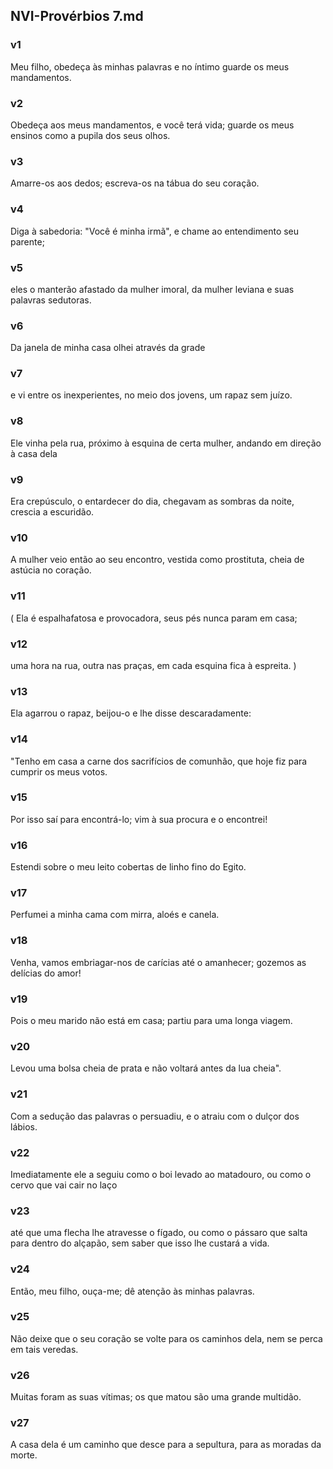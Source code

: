 ## NVI-Provérbios 7.md
### v1
 Meu filho, obedeça às minhas palavras e no íntimo guarde os meus mandamentos.
### v2
 Obedeça aos meus mandamentos, e você terá vida; guarde os meus ensinos como a pupila dos seus olhos.
### v3
 Amarre-os aos dedos; escreva-os na tábua do seu coração.
### v4
 Diga à sabedoria: "Você é minha irmã", e chame ao entendimento seu parente;
### v5
 eles o manterão afastado da mulher imoral, da mulher leviana e suas palavras sedutoras.
### v6
 Da janela de minha casa olhei através da grade
### v7
 e vi entre os inexperientes, no meio dos jovens, um rapaz sem juízo.
### v8
 Ele vinha pela rua, próximo à esquina de certa mulher, andando em direção à casa dela
### v9
 Era crepúsculo, o entardecer do dia, chegavam as sombras da noite, crescia a escuridão.
### v10
 A mulher veio então ao seu encontro, vestida como prostituta, cheia de astúcia no coração.
### v11
 ( Ela é espalhafatosa e provocadora, seus pés nunca param em casa;
### v12
 uma hora na rua, outra nas praças, em cada esquina fica à espreita. )
### v13
 Ela agarrou o rapaz, beijou-o e lhe disse descaradamente:
### v14
 "Tenho em casa a carne dos sacrifícios de comunhão, que hoje fiz para cumprir os meus votos.
### v15
 Por isso saí para encontrá-lo; vim à sua procura e o encontrei!
### v16
 Estendi sobre o meu leito cobertas de linho fino do Egito.
### v17
 Perfumei a minha cama com mirra, aloés e canela.
### v18
 Venha, vamos embriagar-nos de carícias até o amanhecer; gozemos as delícias do amor!
### v19
 Pois o meu marido não está em casa; partiu para uma longa viagem.
### v20
 Levou uma bolsa cheia de prata e não voltará antes da lua cheia".
### v21
 Com a sedução das palavras o persuadiu, e o atraiu com o dulçor dos lábios.
### v22
 Imediatamente ele a seguiu como o boi levado ao matadouro, ou como o cervo que vai cair no laço
### v23
 até que uma flecha lhe atravesse o fígado, ou como o pássaro que salta para dentro do alçapão, sem saber que isso lhe custará a vida.
### v24
 Então, meu filho, ouça-me; dê atenção às minhas palavras.
### v25
 Não deixe que o seu coração se volte para os caminhos dela, nem se perca em tais veredas.
### v26
 Muitas foram as suas vítimas; os que matou são uma grande multidão.
### v27
 A casa dela é um caminho que desce para a sepultura, para as moradas da morte.
